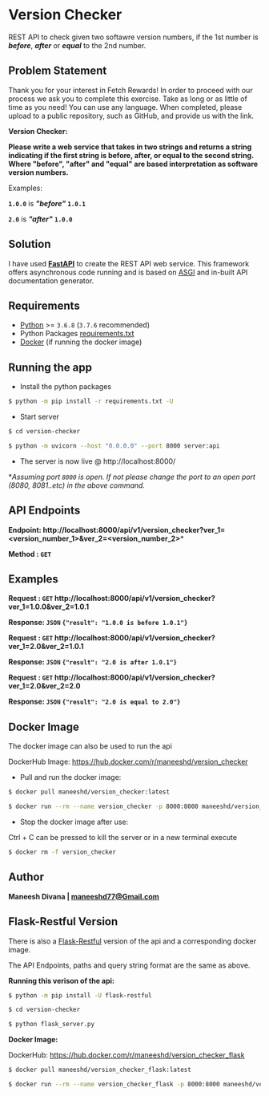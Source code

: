 # Version Checker
REST API to check given two softawre version numbers, if the 1st number is ***before***, ***after*** or ***equal*** to the 2nd number.

## Problem Statement

Thank you for your interest in Fetch Rewards! In order to proceed with our process we ask you to complete this exercise. Take as long or as little of time as you need! You can use any language. When completed, please upload to a public repository, such as GitHub, and provide us with the link.

**Version Checker:**

**Please write a web service that takes in two strings and returns a string indicating if the first string is before, after, or equal to the second string. Where "before", "after" and "equal" are based interpretation as software version numbers.**

Examples:

**`1.0.0`** is ***"before"*** **`1.0.1`**

**`2.0`** is ***"after"*** **`1.0.0`**

## Solution

I have used **[FastAPI](https://fastapi.tiangolo.com/)** to create the REST API web service. This framework offers asynchronous code running and is based on [ASGI](https://asgi.readthedocs.io/en/latest/) and in-built API documentation generator.

## Requirements

- [Python](https://www.python.org/downloads/release/python-376/) >= `3.6.8` (`3.7.6` recommended)
- Python Packages [requirements.txt](requirements.txt)
- [Docker](https://www.docker.com/products/docker-desktop) (if running the docker image)

## Running the app

- Install the python packages

```bash
$ python -m pip install -r requirements.txt -U
```

- Start server

```bash
$ cd version-checker

$ python -m uvicorn --host "0.0.0.0" --port 8000 server:api
```

- The server is now live @ http://localhost:8000/

**Assuming port `8000` is open. If not please change the port to an open port (8080, 8081..etc) in the above command.*

## API Endpoints

**Endpoint: http://localhost:8000/api/v1/version_checker?ver_1=<version_number_1>&ver_2=<version_number_2>***

**Method  : `GET`**

## Examples

**Request : `GET` http://localhost:8000/api/v1/version_checker?ver_1=1.0.0&ver_2=1.0.1**

**Response: `JSON` `{"result": "1.0.0 is before 1.0.1"}`**


**Request : `GET` http://localhost:8000/api/v1/version_checker?ver_1=2.0&ver_2=1.0.1**

**Response: `JSON` `{"result": "2.0 is after 1.0.1"}`**


**Request : `GET` http://localhost:8000/api/v1/version_checker?ver_1=2.0&ver_2=2.0**

**Response: `JSON` `{"result": "2.0 is equal to 2.0"}`**

## Docker Image

The docker image can also be used to run the api

DockerHub Image: https://hub.docker.com/r/maneeshd/version_checker

- Pull and run the docker image:

```bash
$ docker pull maneeshd/version_checker:latest

$ docker run --rm --name version_checker -p 8000:8000 maneeshd/version_checker:latest
```

- Stop the docker image after use:

Ctrl + C can be pressed to kill the server or in a new terminal execute

```bash
$ docker rm -f version_checker
```

## Author

**Maneesh Divana | [maneeshd77@Gmail.com](mailto:maneeshd77@gmail.com)**

## Flask-Restful Version

There is also a [Flask-Restful](https://flask-restful.readthedocs.io/en/latest/) version of the api and a corresponding docker image.

The API Endpoints, paths and query string format are the same as above.

**Running this verison of the api:**

```bash
$ python -m pip install -U flask-restful

$ cd version-checker

$ python flask_server.py
```

**Docker Image:**

DockerHub: https://hub.docker.com/r/maneeshd/version_checker_flask

```bash
$ docker pull maneeshd/version_checker_flask:latest

$ docker run --rm --name version_checker_flask -p 8000:8000 maneeshd/version_checker_flask:latest
```
